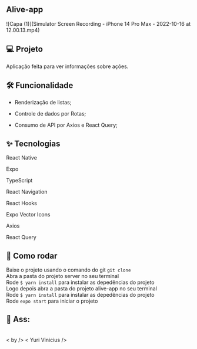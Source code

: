 ## Alive-app

![Capa (1)](Simulator Screen Recording - iPhone 14 Pro Max - 2022-10-16 at 12.00.13.mp4)

## 💻 Projeto

Aplicação feita para ver informações sobre ações.

## 🛠️ Funcionalidade

- Renderização de listas;

- Controle de dados por Rotas;

- Consumo de API por Axios e React Query;

## ✨ Tecnologias

React Native

Expo

TypeScript

React Navigation

React Hooks

Expo Vector Icons

Axios

React Query

## 🔧 Como rodar

Baixe o projeto usando o comando do git `git clone` <br/>
Abra a pasta do projeto server no seu terminal <br/>
Rode `$ yarn install` para instalar as depedências do projeto <br/>
Logo depois abra a pasta do projeto alive-app no seu terminal <br/>
Rode `$ yarn install` para instalar as depedências do projeto <br/>
Rode `expo start` para iniciar o projeto <br/>

## 📕 Ass:

<br/>
< by /> < Yuri Vinicius />
